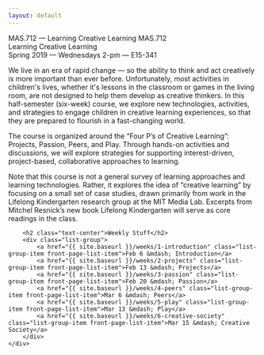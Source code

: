 ```yaml
---
layout: default
---
```


<div class="row">
    <div id="peg-grid">
        <div id="peg-grid-overflow">
            <!-- Populated by pegs.js -->
        </div>
        <div id="peg-grid-title">
            <span class="d-none d-md-inline">MAS.712 &mdash; Learning Creative Learning</span>
            <span class="d-inline d-md-none">MAS.712</span><br />
            <span class="d-inline d-md-none">Learning Creative Learning</span>
        </div>
        <div id="peg-grid-subtitle">
            Spring 2019 &mdash; Wednesdays 2-pm &mdash; E15-341
        </div>
    </div>
</div>

<div class="row justify-content-center front-page-content">
    <div class="col-md-6 order-6 order-md-1 course-description">
        <p class="lead">
            We live in an era of rapid change &mdash; so the ability to think and act creatively is more important than ever before. Unfortunately, most activities in children's lives, whether it's lessons in the classroom or games in the living room, are not designed to help them develop as creative thinkers. In this half-semester (six-week) course, we explore new technologies, activities, and strategies to engage children in creative learning experiences, so that they are prepared to flourish in a fast-changing world.
        </p>
        <p class="lead">
            The course is organized around the “Four P’s of Creative Learning”: Projects, Passion, Peers, and Play. Through hands-on activities and discussions, we will explore strategies for supporting interest-driven, project-based, collaborative approaches to learning.
        </p>
        <p class="lead">
            Note that this course is not a general survey of learning approaches and learning technologies. Rather, it explores the idea of “creative learning” by focusing on a small set of case studies, drawn primarily from work in the Lifelong Kindergarten research group at the MIT Media Lab. Excerpts from Mitchel Resnick’s new book Lifelong Kindergarten will serve as core readings in the class.
        </p>
    </div>
    <div class="col-md-4 order-1 order-md-6">
        <!--
        <div class="first-day-form">
            <h3 class="text-center">First Day Form</h3>
            <a href="https://docs.google.com/forms/d/e/1FAIpQLSc2UNGfp3FY-F0Jn2wfJQP7-YnTV1TFYj5sVM7-C5Xf3LjM1w/viewform" class="btn btn-primary btn-lg btn-block">Introduce Yourself!</a>
        </div>
        -->
        

        <h2 class="text-center">Weekly Stuff</h2>
        <div class="list-group">
            <a href="{{ site.baseurl }}/weeks/1-introduction" class="list-group-item front-page-list-item">Feb 6 &mdash; Introduction</a>
            <a href="{{ site.baseurl }}/weeks/2-projects" class="list-group-item front-page-list-item">Feb 13 &mdash; Projects</a>
            <a href="{{ site.baseurl }}/weeks/3-passion" class="list-group-item front-page-list-item">Feb 20 &mdash; Passion</a>
            <a href="{{ site.baseurl }}/weeks/4-peers" class="list-group-item front-page-list-item">Mar 6 &mdash; Peers</a>
            <a href="{{ site.baseurl }}/weeks/5-play" class="list-group-item front-page-list-item">Mar 13 &mdash; Play</a>
            <a href="{{ site.baseurl }}/weeks/6-creative-society" class="list-group-item front-page-list-item">Mar 15 &mdash; Creative Society</a>
        </div>
    </div>
</div>

<script type="text/javascript" src="{{ site.baseurl }}/assets/js/pegs.js"></script>